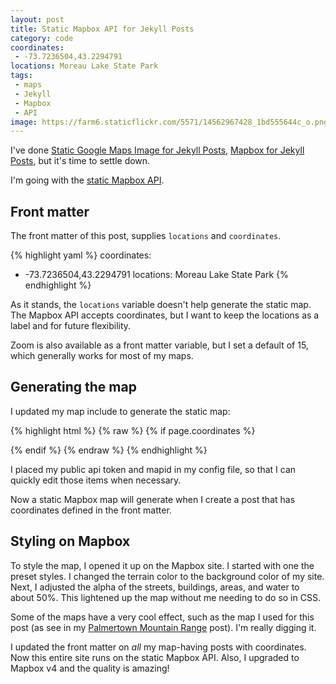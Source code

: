 ```yaml
---
layout: post
title: Static Mapbox API for Jekyll Posts
category: code
coordinates:
 - -73.7236504,43.2294791
locations: Moreau Lake State Park
tags:
 - maps
 - Jekyll
 - Mapbox
 - API
image: https://farm6.staticflickr.com/5571/14562967428_1bd555644c_o.png
--- 
```


I've done [Static Google Maps Image for Jekyll Posts](/code/2013/09/06/google-maps-images-api-for-jekyll/), [Mapbox for Jekyll Posts](/code/2014/01/26/mapbox-for-jekyll-posts/), but it's time to settle down. 

I'm going with the [static Mapbox API](https://www.mapbox.com/developers/api/static/).

## Front matter

The front matter of this post, supplies `locations` and `coordinates`.

{% highlight yaml %}
coordinates:
 - -73.7236504,43.2294791
locations: Moreau Lake State Park
{% endhighlight %}

As it stands, the `locations` variable doesn't help generate the static map. The Mapbox API accepts coordinates, but I want to keep the locations as a label and for future flexibility.

Zoom is also available as a front matter variable, but I set a default of 15, which generally works for most of my maps.

## Generating the map

I updated my map include to generate the static map:

{% highlight html %}
{% raw %}
{% if page.coordinates %}
  <div class="post-map-header">
  	<div style="background-image:url(http://api.tiles.mapbox.com/v4/{{ site.mapbox_mapid }}/{% for coordinate in page.coordinates limit:1 %}{{ coordinate }}{% endfor %},{% if page.zoom %}{{ page.zoom }}{% else %}15{% endif %}/1280x300.png?access_token={{ site.mapbox_token }})" class="post-location-image"></div>
  </div>
{% endif %}
{% endraw %}
{% endhighlight %}

I placed my public api token and mapid in my config file, so that I can quickly edit those items when necessary.

Now a static Mapbox map will generate when I create a post that has coordinates defined in the front matter.

## Styling on Mapbox

To style the map, I opened it up on the Mapbox site. I started with one the preset styles. I changed the terrain color to the background color of my site. Next, I adjusted the alpha of the streets, buildings, areas, and water to about 50%. This lightened up the map without me needing to do so in CSS.

Some of the maps have a very cool effect, such as the map I used for this post (as see in my [Palmertown Mountain Range](/adventures/2013/08/24/palmertown-mountain-range/) post). I'm really digging it.

I updated the front matter on *all* my map-having posts with coordinates. Now this entire site runs on the static Mapbox API. Also, I upgraded to Mapbox v4 and the quality is amazing!